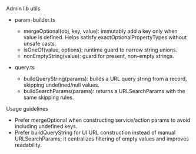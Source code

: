 Admin lib utils

- param-builder.ts
  - mergeOptional(obj, key, value): immutably add a key only when value is defined. Helps satisfy exactOptionalPropertyTypes without unsafe casts.
  - isOneOf(value, options): runtime guard to narrow string unions.
  - nonEmptyString(value): guard for present, non-empty strings.

- query.ts
  - buildQueryString(params): builds a URL query string from a record, skipping undefined/null values.
  - buildSearchParams(params): returns a URLSearchParams with the same skipping rules.

Usage guidelines

- Prefer mergeOptional when constructing service/action params to avoid including undefined keys.
- Prefer buildQueryString for UI URL construction instead of manual URLSearchParams; it centralizes filtering of empty values and improves readability.

